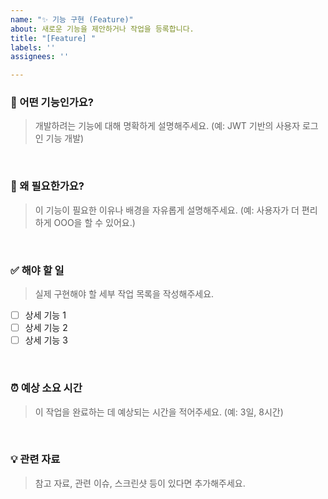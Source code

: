 ```yaml
---
name: "✨ 기능 구현 (Feature)"
about: 새로운 기능을 제안하거나 작업을 등록합니다.
title: "[Feature] "
labels: ''
assignees: ''

---
```


###  📌 어떤 기능인가요?
> 개발하려는 기능에 대해 명확하게 설명해주세요.
> (예: JWT 기반의 사용자 로그인 기능 개발)

<br>

###  🤔 왜 필요한가요?
> 이 기능이 필요한 이유나 배경을 자유롭게 설명해주세요.
> (예: 사용자가 더 편리하게 OOO을 할 수 있어요.)

<br>

###  ✅ 해야 할 일
> 실제 구현해야 할 세부 작업 목록을 작성해주세요. 
- [ ] 상세 기능 1
- [ ] 상세 기능 2
- [ ] 상세 기능 3

<br>

###  ⏰ 예상 소요 시간
> 이 작업을 완료하는 데 예상되는 시간을 적어주세요.
> (예: 3일, 8시간)

<br>

###  💡 관련 자료
> 참고 자료, 관련 이슈, 스크린샷 등이 있다면 추가해주세요.
